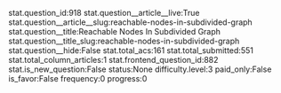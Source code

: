 stat.question_id:918
stat.question__article__live:True
stat.question__article__slug:reachable-nodes-in-subdivided-graph
stat.question__title:Reachable Nodes In Subdivided Graph
stat.question__title_slug:reachable-nodes-in-subdivided-graph
stat.question__hide:False
stat.total_acs:161
stat.total_submitted:551
stat.total_column_articles:1
stat.frontend_question_id:882
stat.is_new_question:False
status:None
difficulty.level:3
paid_only:False
is_favor:False
frequency:0
progress:0
